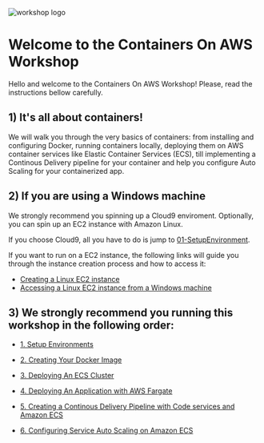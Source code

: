 ![workshop logo](https://github.com/bemer/containers-on-aws-workshop/blob/master/images/containers-on-aws-worshop-logo.jpg)

# Welcome to the Containers On AWS Workshop

Hello and welcome to the Containers On AWS Workshop! Please, read the instructions bellow carefully.

## 1) It's all about containers!

We will walk you through the very basics of containers: from installing and configuring Docker, running containers locally, deploying them on AWS container services like Elastic Container Services (ECS), till implementing a Continous Delivery pipeline for your container and help you configure Auto Scaling for your containerized app.

## 2) If you are using a Windows machine

We strongly recommend you spinning up a Cloud9 enviroment. Optionally, you can spin up an EC2 instance with Amazon Linux. 

If you choose Cloud9, all you have to do is jump to [01-SetupEnvironment](https://github.com/bemer/containers-on-aws-workshop/tree/master/01-SetupEnvironment).

If you want to run on a EC2 instance, the following links will guide you through the instance creation process and how to access it:

* [Creating a Linux EC2 instance](https://docs.aws.amazon.com/AWSEC2/latest/UserGuide/EC2_GetStarted.html)
* [Accessing a Linux EC2 instance from a Windows machine](https://docs.aws.amazon.com/AWSEC2/latest/UserGuide/putty.html)

## 3) We strongly recommend you running this workshop in the following order:

* [1. Setup Environments](https://github.com/bemer/containers-on-aws-workshop/tree/master/01-SetupEnvironment)

* [2. Creating Your Docker Image](https://github.com/bemer/containers-on-aws-workshop/tree/master/02-CreatingDockerImage)

* [3. Deploying An ECS Cluster](https://github.com/bemer/containers-on-aws-workshop/tree/master/03-DeployEcsCluster)

* [4. Deploying An Application with AWS Fargate](https://github.com/bemer/containers-on-aws-workshop/tree/master/04-DeployFargate)

* [5. Creating a Continous Delivery Pipeline with Code services and Amazon ECS](https://github.com/bemer/containers-on-aws-workshop/tree/master/05-ContinousDelivery)

* [6. Configuring Service Auto Scaling on Amazon ECS](https://github.com/bemer/containers-on-aws-workshop/tree/master/06-AutoScaling)